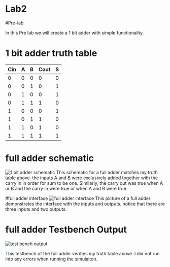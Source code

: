 Lab2
====

#Pre-lab

In this Pre lab we will create a 1 bit adder with simple functionality.

# 1 bit adder truth table

|Cin| A | B | Cout | S |
|---|---|---|------|---|
| 0 | 0 | 0 |  0   | 0 |
| 0 | 0 | 1 |  0   | 1 |
| 0 | 1 | 0 |  0   | 1 |
| 0 | 1 | 1 |  1   | 0 |
| 1 | 0 | 0 |  0   | 1 |
| 1 | 0 | 1 |  1   | 0 |
| 1 | 1 | 0 |  1   | 0 |
| 1 | 1 | 1 |  1   | 1 |


# full adder schematic

![1 bit adder schematic](https://raw2.github.com/jrecheverry/Lab2/master/Lab_2/Lab2_JRE/full_adder_schematic.JPG)
This schematic for a full adder matches my truth table above. the inputs A and B were exclusively added together with the carry in in order for sum to be one. Similarly, the carry out was true when A or B and the carry in were true or when A and B were true.

#full adder interface
![full adder interface](https://raw2.github.com/jrecheverry/Lab2/master/Lab_2/Lab2_JRE/full_adder_interface.jpg)
This picture of a full adder demonstrates the interface with the inputs and outputs. notice that there are three inputs and two outputs.

# full adder Testbench Output
![test bench output](_)

This testbench of the full adder verifies my truth table above. I did not run into any errors when running the simulaiton.
